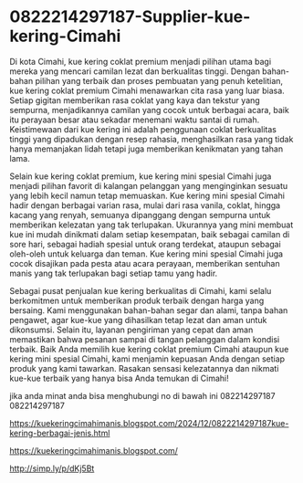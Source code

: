 # 0822214297187-Supplier-kue-kering-Cimahi
Di kota Cimahi, kue kering coklat premium menjadi pilihan utama bagi mereka yang mencari camilan lezat dan berkualitas tinggi. Dengan bahan-bahan pilihan yang terbaik dan proses pembuatan yang penuh ketelitian, kue kering coklat premium Cimahi menawarkan cita rasa yang luar biasa. Setiap gigitan memberikan rasa coklat yang kaya dan tekstur yang sempurna, menjadikannya camilan yang cocok untuk berbagai acara, baik itu perayaan besar atau sekadar menemani waktu santai di rumah. Keistimewaan dari kue kering ini adalah penggunaan coklat berkualitas tinggi yang dipadukan dengan resep rahasia, menghasilkan rasa yang tidak hanya memanjakan lidah tetapi juga memberikan kenikmatan yang tahan lama.

Selain kue kering coklat premium, kue kering mini spesial Cimahi juga menjadi pilihan favorit di kalangan pelanggan yang menginginkan sesuatu yang lebih kecil namun tetap memuaskan. Kue kering mini spesial Cimahi hadir dengan berbagai varian rasa, mulai dari rasa vanila, coklat, hingga kacang yang renyah, semuanya dipanggang dengan sempurna untuk memberikan kelezatan yang tak terlupakan. Ukurannya yang mini membuat kue ini mudah dinikmati dalam setiap kesempatan, baik sebagai camilan di sore hari, sebagai hadiah spesial untuk orang terdekat, ataupun sebagai oleh-oleh untuk keluarga dan teman. Kue kering mini spesial Cimahi juga cocok disajikan pada pesta atau acara perayaan, memberikan sentuhan manis yang tak terlupakan bagi setiap tamu yang hadir.

Sebagai pusat penjualan kue kering berkualitas di Cimahi, kami selalu berkomitmen untuk memberikan produk terbaik dengan harga yang bersaing. Kami menggunakan bahan-bahan segar dan alami, tanpa bahan pengawet, agar kue-kue yang dihasilkan tetap lezat dan aman untuk dikonsumsi. Selain itu, layanan pengiriman yang cepat dan aman memastikan bahwa pesanan sampai di tangan pelanggan dalam kondisi terbaik. Baik Anda memilih kue kering coklat premium Cimahi ataupun kue kering mini spesial Cimahi, kami menjamin kepuasan Anda dengan setiap produk yang kami tawarkan. Rasakan sensasi kelezatannya dan nikmati kue-kue terbaik yang hanya bisa Anda temukan di Cimahi!

jika anda minat anda bisa menghubungi no di bawah ini
 082214297187
 082214297187

https://kuekeringcimahimanis.blogspot.com/2024/12/0822214297187kue-kering-berbagai-jenis.html

https://kuekeringcimahimanis.blogspot.com/

http://simp.ly/p/dKj5Bt

